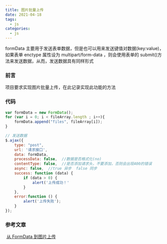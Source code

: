 ```yaml
---
title: 图片批量上传
date: 2021-04-18
tags:
  - js
categories:
  - js
---
```


<articleTop></articleTop>

formData 主要用于发送表单数据，但是也可以用来发送键值对数据(key:value)，如果表单 enctype 属性设为 multipart/form-data ，则会使用表单的 submit()方法来发送数据，从而，发送数据具有同样形式

### 前言

项目要求实现图片批量上传，在此记录实现此功能的方法

### 代码

```javascript
var formData = new FormData();
for (var i = 0; i < fileArray.length ; i++){
    formData.append("files", fileArray[i]);
}

// 发送数据
$.ajax({
    type: "post",
    url: '请求接口',
    data: formData,
    processData: false,  //数据是否格式化(no)
    contentType: false,  //是否添加请求头，不要添加，否则会出现400的错误
    async: false,  //true 异步  false 同步
    success: function (data) {
        if (data > 0) {
            alert('上传成功！'
        }
    },
    error:function () {
        alert('上传失败');
    }
});
```

### 参考文章

​ [从 FormData 到图片上传](https://juejin.cn/post/6844903666135072781)
